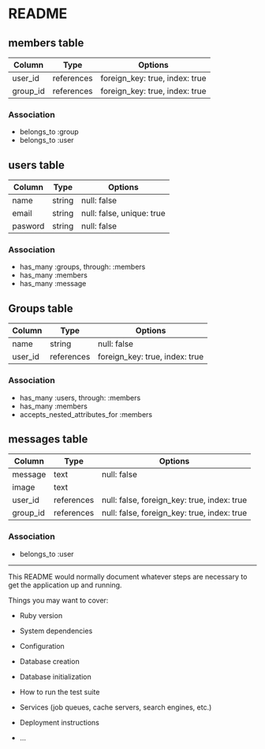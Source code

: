 # README

## members table
|Column|Type|Options|
|------|----|-------|
|user_id|references|foreign_key: true, index: true|
|group_id|references|foreign_key: true, index: true|

### Association
- belongs_to :group
- belongs_to :user

## users table
|Column|Type|Options|
|------|----|-------|
|name|string|null: false|
|email|string|null: false, unique: true|
|pasword|string|null: false|

### Association
- has_many :groups, through: :members
- has_many :members
- has_many :message

## Groups table
|Column|Type|Options|
|------|----|-------|
|name|string|null: false|
|user_id|references|foreign_key: true, index: true|

### Association
- has_many :users, through: :members
- has_many :members
- accepts_nested_attributes_for :members

## messages table
|Column|Type|Options|
|------|----|-------|
|message|text|null: false|
|image|text||
|user_id|references|null: false, foreign_key: true, index: true|
|group_id|references|null: false, foreign_key: true, index: true|

### Association
- belongs_to :user




----------------------------------
This README would normally document whatever steps are necessary to get the
application up and running.

Things you may want to cover:

* Ruby version

* System dependencies

* Configuration

* Database creation

* Database initialization

* How to run the test suite

* Services (job queues, cache servers, search engines, etc.)

* Deployment instructions

* ...
